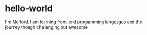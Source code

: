 # hello-world
I'm Melford. 
I am learning front-end programming languages and the journey though challenging but 
awesome.

